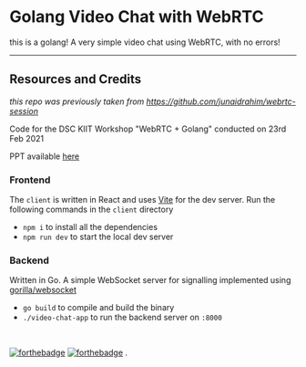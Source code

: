 # Golang Video Chat with WebRTC

this is a golang! A very simple video chat using WebRTC, with no errors!

---

## Resources and Credits

_this repo was previously taken from https://github.com/junaidrahim/webrtc-session_

Code for the DSC KIIT Workshop "WebRTC + Golang" conducted on 23rd Feb 2021

PPT available [here](https://app.pitch.com/app/presentation/6371a8aa-a4ec-44ea-a9cc-432a66726150/2ad0e236-a776-4b2f-9d24-abc0245819cb)

### Frontend

The `client` is written in React and uses [Vite](https://vitejs.dev/) for the dev server. Run the following commands in the `client` directory

- `npm i` to install all the dependencies
- `npm run dev` to start the local dev server

### Backend

Written in Go. A simple WebSocket server for signalling implemented using
[gorilla/websocket](https://github.com/gorilla/websocket)

- `go build` to compile and build the binary
- `./video-chat-app` to run the backend server on `:8000`

<br>

[![forthebadge](https://forthebadge.com/images/badges/made-with-go.svg)](https://forthebadge.com)
[![forthebadge](https://forthebadge.com/images/badges/made-with-javascript.svg)](https://forthebadge.com)
.
